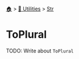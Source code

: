 <!--startTocHeader-->
[🏠](../../README.md) > [🔧 Utilities](../README.md) > [Str](README.md)
# ToPlural
<!--endTocHeader-->
TODO: Write about `ToPlural`
<!--startTocSubTopic-->
<!--endTocSubTopic-->